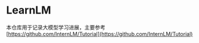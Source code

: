 # LearnLM

本仓库用于记录大模型学习进展，主要参考[https://github.com/InternLM/Tutorial](https://github.com/InternLM/Tutorial)


